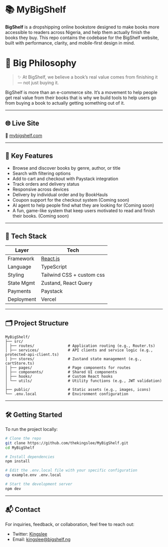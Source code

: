 # 📚 MyBigShelf

**BigShelf** is a dropshipping online bookstore designed to make books more accessible to readers across Nigeria, and help them actually finish the books they buy. This repo contains the codebase for the BigShelf website, built with performance, clarity, and mobile-first design in mind.

# 🎯 Big Philosophy

> ✨ At BigShelf, we believe a book’s real value comes from finishing it — not just buying it.

BigShelf is more than an e-commerce site. It’s a movement to help people get real value from their books that is why we build tools to help users go from buying a book to actually getting something out of it.

---

## 🌐 Live Site

🔗 [mybigshelf.com](https://mybigshelf.com)

---

## 🚀 Key Features

- Browse and discover books by genre, author, or title
- Search with filtering options
- Add to cart and checkout with Paystack integration
- Track orders and delivery status
- Responsive across devices
- Delivery by individual order and by BookHauls
- Coupon support for the checkout system (Coming soon)
- AI agent to help people find what they are looking for (Coming soon)
- A fun, game-like system that keep users motivated to read and finish their books. (Coming soon)

---

## 🧰 Tech Stack

| Layer      | Tech                           |
| ---------- | ------------------------------ |
| Framework  | [React.js](https://react.dev/) |
| Language   | TypeScript                     |
| Styling    | Tailwind CSS + custom css      |
| State Mgmt | Zustand, React Query           |
| Payments   | Paystack                       |
| Deployment | Vercel                         |

---

## 🗂️ Project Structure

```
MyBigShelf/
├── src/
│ ├── routes/               # Application routing (e.g., Router.ts)
│ ├── services/             # API clients and service logic (e.g., protected-api-client.ts)
│ ├── stores/               # Zustand state management (e.g., cartStore.ts)
│ ├── pages/                # Page components for routes
│ ├── components/           # Shared UI components
│ ├── hooks/                # Custom React hooks
│ └── utils/                # Utility functions (e.g., JWT validation)
│
├── public/                 # Static assets (e.g., images, icons)
└── .env.local              # Environment configuration
```

---

## 🛠️ Getting Started

To run the project locally:

```bash
# Clone the repo
git clone https://github.com/thekingslee/MyBigShelf.git
cd MyBigShelf

# Install dependencies
npm install

# Edit the .env.local file with your specific configuration
cp example.env .env.local

# Start the development server
npm dev
```

---

## 📬 Contact

For inquiries, feedback, or collaboration, feel free to reach out:

- Twitter: [Kingslee](https://twitter.com/nworiekingslee)
- Email: [kingslee@bigshelf.ng](mailto:kingslee@mybigshelf.com)
